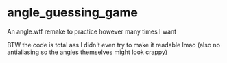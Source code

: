 # angle_guessing_game
An angle.wtf remake to practice however many times I want

BTW the code is total ass I didn't even try to make it readable lmao
(also no antialiasing so the angles themselves might look crappy)
